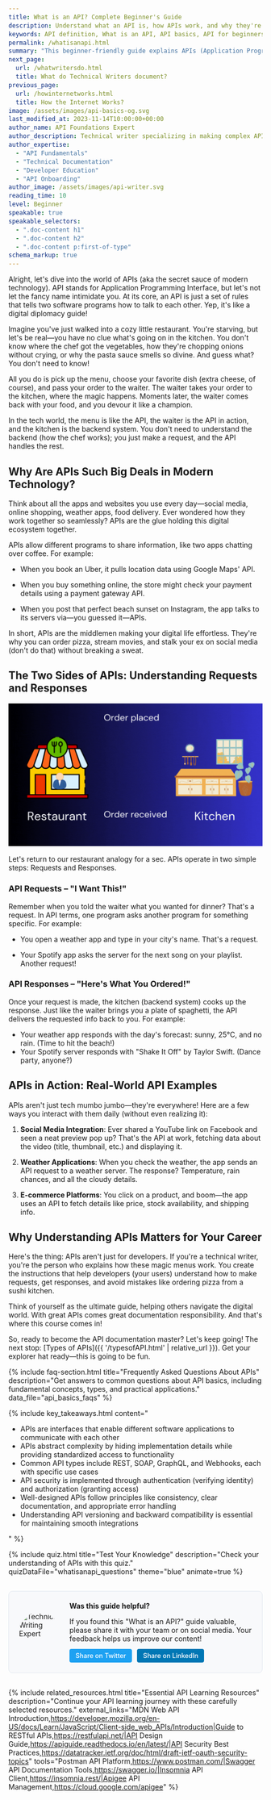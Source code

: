 ```yaml
---
title: What is an API? Complete Beginner's Guide
description: Understand what an API is, how APIs work, and why they're essential for modern software development. This comprehensive guide explains API concepts, types, and practical applications for beginners.
keywords: API definition, What is an API, API basics, API for beginners, API examples, API request response, REST API, API types, API authentication, API authorization, API development, API testing, API integration, API best practices, API security, API endpoints, API documentation, API versioning, API design patterns, API lifecycle
permalink: /whatisanapi.html
summary: "This beginner-friendly guide explains APIs (Application Programming Interfaces) from the ground up. Learn what APIs are, how they enable software communication, different API types, and why they're critical for modern development. Perfect for those new to APIs who want to understand core concepts before diving into implementation."
next_page:
  url: /whatwritersdo.html
  title: What do Technical Writers document?
previous_page:
  url: /howinternetworks.html
  title: How the Internet Works?
image: /assets/images/api-basics-og.svg
last_modified_at: 2023-11-14T10:00:00+00:00
author_name: API Foundations Expert
author_description: Technical writer specializing in making complex API concepts accessible to beginners
author_expertise: 
  - "API Fundamentals"
  - "Technical Documentation"
  - "Developer Education"
  - "API Onboarding"
author_image: /assets/images/api-writer.svg
reading_time: 10
level: Beginner
speakable: true
speakable_selectors:
  - ".doc-content h1" 
  - ".doc-content h2"
  - ".doc-content p:first-of-type"
schema_markup: true
---
```


Alright, let's dive into the world of APIs (aka the secret sauce of modern technology). API stands for Application Programming Interface, but let's not let the fancy name intimidate you. At its core, an API is just a set of rules that tells two software programs how to talk to each other. Yep, it's like a digital diplomacy guide!

Imagine you've just walked into a cozy little restaurant. You're starving, but let's be real—you have no clue what's going on in the kitchen. You don't know where the chef got the vegetables, how they're chopping onions without crying, or why the pasta sauce smells so divine. And guess what? You don't need to know!

All you do is pick up the menu, choose your favorite dish (extra cheese, of course), and pass your order to the waiter. The waiter takes your order to the kitchen, where the magic happens. Moments later, the waiter comes back with your food, and you devour it like a champion.

In the tech world, the menu is like the API, the waiter is the API in action, and the kitchen is the backend system. You don't need to understand the backend (how the chef works); you just make a request, and the API handles the rest.

<script async src="https://pagead2.googlesyndication.com/pagead/js/adsbygoogle.js?client=ca-pub-7149683584202371"
      crossorigin="anonymous"></script>
  <!-- AddTitleOne -->
  <ins class="adsbygoogle"
      style="display:block"
      data-ad-client="ca-pub-7149683584202371"
      data-ad-slot="7422872052"
      data-ad-format="auto"
      data-full-width-responsive="true"></ins>
  <script>
      (adsbygoogle = window.adsbygoogle || []).push({});
  </script>

## Why Are APIs Such Big Deals in Modern Technology?

Think about all the apps and websites you use every day—social media, online shopping, weather apps, food delivery. Ever wondered how they work together so seamlessly? APIs are the glue holding this digital ecosystem together.

APIs allow different programs to share information, like two apps chatting over coffee. For example:

- When you book an Uber, it pulls location data using Google Maps' API.

- When you buy something online, the store might check your payment details using a payment gateway API.

- When you post that perfect beach sunset on Instagram, the app talks to its servers via—you guessed it—APIs.

In short, APIs are the middlemen making your digital life effortless. They're why you can order pizza, stream movies, and stalk your ex on social media (don't do that) without breaking a sweat.

<script async src="https://pagead2.googlesyndication.com/pagead/js/adsbygoogle.js?client=ca-pub-7149683584202371"
      crossorigin="anonymous"></script>
  <!-- AddTitleOne -->
  <ins class="adsbygoogle"
      style="display:block"
      data-ad-client="ca-pub-7149683584202371"
      data-ad-slot="7422872052"
      data-ad-format="auto"
      data-full-width-responsive="true"></ins>
  <script>
      (adsbygoogle = window.adsbygoogle || []).push({});
  </script>

## The Two Sides of APIs: Understanding Requests and Responses

<div class="gif-container">
  <img src="./assets/gif/Request&Response.gif" alt="API Request and Response cycle visualization" title="How API requests and responses work between client and server">
</div>

Let's return to our restaurant analogy for a sec. APIs operate in two simple steps: Requests and Responses.

### **API Requests – "I Want This!"**

Remember when you told the waiter what you wanted for dinner? That's a request. In API terms, one program asks another program for something specific. For example:

- You open a weather app and type in your city's name. That's a request.

- Your Spotify app asks the server for the next song on your playlist. Another request!

### **API Responses – "Here's What You Ordered!"**

Once your request is made, the kitchen (backend system) cooks up the response. Just like the waiter brings you a plate of spaghetti, the API delivers the requested info back to you. For example:

- Your weather app responds with the day's forecast: sunny, 25°C, and no rain. (Time to hit the beach!)
- Your Spotify server responds with "Shake It Off" by Taylor Swift. (Dance party, anyone?)

<script async src="https://pagead2.googlesyndication.com/pagead/js/adsbygoogle.js?client=ca-pub-7149683584202371"
      crossorigin="anonymous"></script>
  <!-- AddTitleOne -->
  <ins class="adsbygoogle"
      style="display:block"
      data-ad-client="ca-pub-7149683584202371"
      data-ad-slot="7422872052"
      data-ad-format="auto"
      data-full-width-responsive="true"></ins>
  <script>
      (adsbygoogle = window.adsbygoogle || []).push({});
  </script>

## APIs in Action: Real-World API Examples

APIs aren't just tech mumbo jumbo—they're everywhere! Here are a few ways you interact with them daily (without even realizing it):

1. **Social Media Integration**: Ever shared a YouTube link on Facebook and seen a neat preview pop up? That's the API at work, fetching data about the video (title, thumbnail, etc.) and displaying it.

2. **Weather Applications**: When you check the weather, the app sends an API request to a weather server. The response? Temperature, rain chances, and all the cloudy details.

3. **E-commerce Platforms**: You click on a product, and boom—the app uses an API to fetch details like price, stock availability, and shipping info.

<script async src="https://pagead2.googlesyndication.com/pagead/js/adsbygoogle.js?client=ca-pub-7149683584202371"
      crossorigin="anonymous"></script>
  <!-- AddTitleOne -->
  <ins class="adsbygoogle"
      style="display:block"
      data-ad-client="ca-pub-7149683584202371"
      data-ad-slot="7422872052"
      data-ad-format="auto"
      data-full-width-responsive="true"></ins>
  <script>
      (adsbygoogle = window.adsbygoogle || []).push({});
  </script>


## Why Understanding APIs Matters for Your Career

Here's the thing: APIs aren't just for developers. If you're a technical writer, you're the person who explains how these magic menus work. You create the instructions that help developers (your users) understand how to make requests, get responses, and avoid mistakes like ordering pizza from a sushi kitchen.

Think of yourself as the ultimate guide, helping others navigate the digital world. With great APIs comes great documentation responsibility. And that's where this course comes in!

So, ready to become the API documentation master? Let's keep going! The next stop: [Types of APIs]({{ '/typesofAPI.html' | relative_url }}). Get your explorer hat ready—this is going to be fun.

{% include faq-section.html 
  title="Frequently Asked Questions About APIs"
  description="Get answers to common questions about API basics, including fundamental concepts, types, and practical applications."
  data_file="api_basics_faqs"
%}

{% include key_takeaways.html content="
<ul>
  <li>APIs are interfaces that enable different software applications to communicate with each other</li>
  <li>APIs abstract complexity by hiding implementation details while providing standardized access to functionality</li>
  <li>Common API types include REST, SOAP, GraphQL, and Webhooks, each with specific use cases</li>
  <li>API security is implemented through authentication (verifying identity) and authorization (granting access)</li>
  <li>Well-designed APIs follow principles like consistency, clear documentation, and appropriate error handling</li>
  <li>Understanding API versioning and backward compatibility is essential for maintaining smooth integrations</li>
</ul>
" %}

{% include quiz.html
  title="Test Your Knowledge"
  description="Check your understanding of APIs with this quiz."
  quizDataFile="whatisanapi_questions"
  theme="blue"
  animate=true
%}

<div class="author-cta">
  <img src="{{ site.baseurl }}/assets/images/gaurav.svg" alt="Technical Writing Expert" class="author-image">
  <div class="author-message">
    <h4>Was this guide helpful?</h4>
    <p>If you found this "What is an API?" guide valuable, please share it with your team or on social media. Your feedback helps us improve our content!</p>
    <div class="social-share">
      <a href="https://twitter.com/intent/tweet?url={{ site.url }}{{ page.url }}&text=Check out this excellent API documentation guide" class="share-button twitter">Share on Twitter</a>
      <a href="https://www.linkedin.com/shareArticle?mini=true&url={{ site.url }}{{ page.url }}&title=Master API Documentation" class="share-button linkedin">Share on LinkedIn</a>
    </div>
  </div>
</div>

<style>
.author-cta {
  display: flex;
  background: #f8f9fb;
  border-radius: 8px;
  padding: 20px;
  margin: 30px 0;
  border: 1px solid #e2e8f0;
  gap: 20px;
  align-items: center;
}
.author-image {
  width: 80px;
  height: 80px;
  border-radius: 50%;
  object-fit: cover;
}
.author-message {
  flex: 1;
}
.author-message h4 {
  margin-top: 0;
  margin-bottom: 8px;
}
.author-message p {
  margin-bottom: 12px;
}
.social-share {
  display: flex;
  gap: 10px;
}
.share-button {
  display: inline-block;
  padding: 6px 12px;
  border-radius: 4px;
  font-size: 0.8rem;
  font-weight: 500;
  text-decoration: none;
  color: white;
}
.twitter {
  background: #1DA1F2;
}
.linkedin {
  background: #0077B5;
}
@media (max-width: 600px) {
  .author-cta {
    flex-direction: column;
    text-align: center;
  }
  .social-share {
    justify-content: center;
  }
}
</style>


{% include related_resources.html 
  title="Essential API Learning Resources"
  description="Continue your API learning journey with these carefully selected resources."
  external_links="MDN Web API Introduction,https://developer.mozilla.org/en-US/docs/Learn/JavaScript/Client-side_web_APIs/Introduction|Guide to RESTful APIs,https://restfulapi.net/|API Design Guide,https://apiguide.readthedocs.io/en/latest/|API Security Best Practices,https://datatracker.ietf.org/doc/html/draft-ietf-oauth-security-topics"
  tools="Postman API Platform,https://www.postman.com/|Swagger API Documentation Tools,https://swagger.io/|Insomnia API Client,https://insomnia.rest/|Apigee API Management,https://cloud.google.com/apigee"
%}